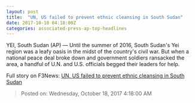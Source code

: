 ```yaml
---
layout: post
title:  "UN, US failed to prevent ethnic cleansing in South Sudan"
date: 2017-10-18 04:18:00Z
categories: associated-press-ap-top-headlines
---
```


YEI, South Sudan (AP) — Until the summer of 2016, South Sudan's Yei region was a leafy oasis in the midst of the country's civil war. But when a national peace deal broke down and government soldiers ransacked the area, a handful of U.N. and U.S. officials begged their leaders for help.


Full story on F3News: [UN, US failed to prevent ethnic cleansing in South Sudan](http://www.f3nws.com/n/2ajzrC)

> Posted on: Wednesday, October 18, 2017 4:18:00 AM
